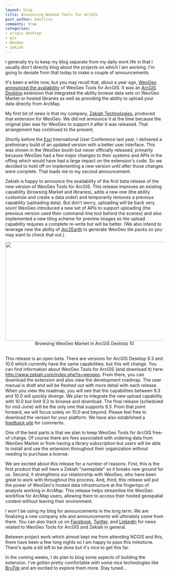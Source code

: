 ```yaml
---
layout: blog
title: Announcing WeoGeo Tools for ArcGIS
post_author: bdollins
comments: true
categories:
- arcgis desktop
- gis
- WeoGeo
- Zekiah
---
```


I generally try to keep my blog separate from my daily work life in that I usually don't directly blog about the projects on which I am working. I'm going to deviate from that today to make a couple of announcements. 

It's been a while now, but you may recall that, about a year ago, <a href="http://www.weogeo.com">WeoGeo</a> <a href="http://blog.weogeo.com/2010/02/16/introducing-weogeo-tools-for-arcgis/">announced the availability</a> of WeoGeo Tools for ArcGIS. It was an <a href="http://www.esri.com/products/index.html#desktop_gis">ArcGIS Desktop</a> extension that integrated the ability browse data sets on WeoGeo Market or hosted libraries as well as providing the ability to upload your data directly from ArcMap.

My first bit of news is that my company, <a href="http://www.zekiah.com">Zekiah Technologies</a>, produced that extension for WeoGeo. We did not announce it at the time because the original plan was for WeoGeo to support it after it was released. That arrangement has continued to the present.  <!--more-->

Shortly before the <a href="http://www.esri.com">Esri</a> International User Conference last year, I delivered a preliminary build of an updated version with a better user interface. This was shown in the WeoGeo booth but never officially released, primarily because WeoGeo had a few major changes to their systems and APIs in the offing which would have had a large impact on the extension's code. So we decided to hold off on implementing a new version until after those changes were complete. That leads me to my second announcement.

Zekiah is happy to announce the availability of the first beta release of the new version of WeoGeo Tools for ArcGIS. This release improves an existing capability (browsing Market and libraries), adds a new one (the ability customize and create a data order) and temporarily removes a previous capability (uploading data). But don't worry, uploading will be back very soon! WeoGeo introduced a new set of APIs to support uploading (the previous version used their command-line tool behind the scenes) and also implemented a new tiling scheme for preview images so the upload capability requires a complete re-write but will be better. (We also intend to leverage new the ability of <a href="http://www.arc2earth.com">Arc2Earth</a> to generate WeoGeo tile packs so you may want to check that out.)

<div style="text-align:center;"><a href="http://geobabble.files.wordpress.com/2011/02/weotools10.png"><img alt="" height="314" src="http://geobabble.files.wordpress.com/2011/02/weotools10.png" title="Browsing WeoGeo Market in ArcGIS Desktop 10" width="590" /></a><div style="text-align:center;font-size: 14px;">Browsing WeoGeo Market in ArcGIS Desktop 10<br/><br/></div></div>

This release is an open beta. There are versions for ArcGIS Desktop 9.3 and 10.0 which currently have the same capabilities; but this will change. You can find information about WeoGeo Tools for ArcGIS (and download it) here: <a href="http://www.zekiah.com/index.php?q=weogeo">http://www.zekiah.com/index.php?q=weogeo</a>. From there, you can download the extension and also view the development roadmap. The user manual is draft and will be fleshed out with more detail with each release. When you view the roadmap, you will see that the capabilities between 9.3 and 10.0 will quickly diverge. We plan to integrate the new upload capability with 10.0 but limit 9.3 to browse and download. The final release (scheduled for mid-June) will be the only one that supports 9.3. From that point forward, we will focus solely on 10.0 and beyond. Please feel free to download the version for your platform. We have also established a <a href="http://zekiah.uservoice.com">feedback site</a> for comments.

One of the best parts is that we plan to keep WeoGeo Tools for ArcGIS free-of-charge. Of course there are fees associated with ordering data from WeoGeo Market or from having a library subscription but users will be able to install and use the extension throughout their organization without needing to purchase a license.

We are excited about this release for a number of reasons. First, this is the first product that will have a Zekiah "nameplate" so it breaks new ground for us. Second, it strengthens our relationship with WeoGeo, who have been great to work with throughout this process. And, third, this release will put the power of WeoGeo's hosted data infrastructure at the fingertips of analysts working in ArcMap. This release helps streamline the WeoGeo workflow for ArcMap users, allowing them to access their hosted geospatial content without leaving their environment.

I won't be using my blog for announcements in the long term. We are finalizing a new company site and announcements will ultimately come from there. You can also track us on <a href="https://www.facebook.com/pages/Zekiah-Technologies-Inc/134576235629?ref=ts">Facebook</a>, <a href="http://twitter.com/zekiah">Twitter</a>, and <a href="http://www.linkedin.com/company/109709">LinkedIn</a> for news related to WeoGeo Tools for ArcGIS and Zekiah in general.

Between project work which almost kept me from attending NCGIS and this, there have been a few long nights so I am happy to pass this milestone. There's quite a bit left to be done but it's nice to get this far.

In the coming weeks, I do plan to blog some aspects of building the extension. I've gotten pretty comfortable with some nice technologies like <a href="http://brutile.codeplex.com/">BruTile</a> and am excited to explore them more. Stay tuned...